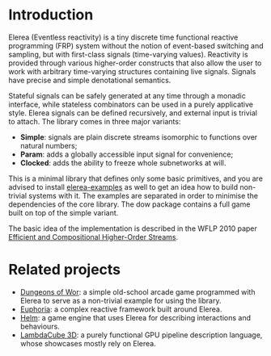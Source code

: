 # Introduction

Elerea (Eventless reactivity) is a tiny discrete time functional
reactive programming (FRP) system without the notion of event-based
switching and sampling, but with first-class signals (time-varying
values).  Reactivity is provided through various higher-order
constructs that also allow the user to work with arbitrary
time-varying structures containing live signals.  Signals have precise
and simple denotational semantics.

Stateful signals can be safely generated at any time through a monadic
interface, while stateless combinators can be used in a purely
applicative style.  Elerea signals can be defined recursively, and
external input is trivial to attach.  The library comes in three major
variants:

* **Simple**: signals are plain discrete streams isomorphic to
    functions over natural numbers;
* **Param**: adds a globally accessible input signal for convenience;
* **Clocked**: adds the ability to freeze whole subnetworks at will.

This is a minimal library that defines only some basic primitives, and
you are advised to install
[elerea-examples](https://github.com/cobbpg/elerea-examples) as well
to get an idea how to build non-trivial systems with it. The examples
are separated in order to minimise the dependencies of the core
library. The dow package contains a full game built on top of the
simple variant.

The basic idea of the implementation is described in the WFLP 2010
paper [Efficient and Compositional Higher-Order
Streams](http://sgate.emt.bme.hu/documents/patai/publications/PataiWFLP2010.pdf).

# Related projects

* [Dungeons of Wor](https://github.com/cobbpg/dow): a simple old-school
  arcade game programmed with Elerea to serve as a non-trivial example
  for using the library.
* [Euphoria](https://github.com/tsurucapital/euphoria): a complex
  reactive framework built around Elerea.
* [Helm](https://github.com/z0w0/helm): a game engine that uses Elerea
  for describing interactions and behaviours.
* [LambdaCube 3D](https://github.com/csabahruska/lc-dsl): a purely
  functional GPU pipeline description language, whose showcases mostly
  rely on Elerea.
